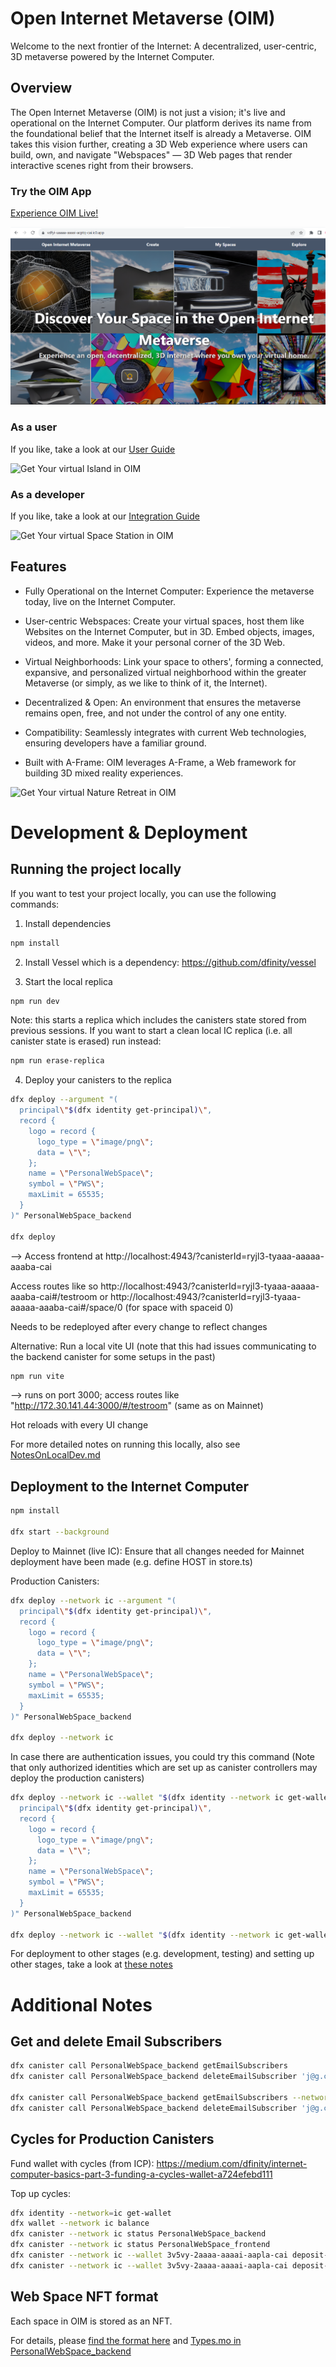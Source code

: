 # Open Internet Metaverse (OIM)
Welcome to the next frontier of the Internet: A decentralized, user-centric, 3D metaverse powered by the Internet Computer.

## Overview
The Open Internet Metaverse (OIM) is not just a vision; it's live and operational on the Internet Computer. Our platform derives its name from the foundational belief that the Internet itself is already a Metaverse. OIM takes this vision further, creating a 3D Web experience where users can build, own, and navigate "Webspaces" — 3D Web pages that render interactive scenes right from their browsers.

### Try the OIM App
[Experience OIM Live!](https://vdfyi-uaaaa-aaaai-acptq-cai.ic0.app/)

![Become part of the Open Internet Metaverse](./resources/media/OpenInternetMetaverse_banner_impression.png)

### As a user
If you like, take a look at our [User Guide](./resources/user_guide.md)

![Get Your virtual Island in OIM](https://j.gifs.com/57k9nv.gif)

### As a developer
If you like, take a look at our [Integration Guide](./resources/integration_guide.md)

![Get Your virtual Space Station in OIM](https://j.gifs.com/K8NZXY.gif)

## Features
- Fully Operational on the Internet Computer: Experience the metaverse today, live on the Internet Computer.

- User-centric Webspaces: Create your virtual spaces, host them like Websites on the Internet Computer, but in 3D. Embed objects, images, videos, and more. Make it your personal corner of the 3D Web.

- Virtual Neighborhoods: Link your space to others', forming a connected, expansive, and personalized virtual neighborhood within the greater Metaverse (or simply, as we like to think of it, the Internet).

- Decentralized & Open: An environment that ensures the metaverse remains open, free, and not under the control of any one entity.

- Compatibility: Seamlessly integrates with current Web technologies, ensuring developers have a familiar ground.

- Built with A-Frame: OIM leverages A-Frame, a Web framework for building 3D mixed reality experiences.

![Get Your virtual Nature Retreat in OIM](https://j.gifs.com/28Pv4N.gif)

# Development & Deployment
## Running the project locally
If you want to test your project locally, you can use the following commands:

1. Install dependencies
```bash
npm install
```
2. Install Vessel which is a dependency: https://github.com/dfinity/vessel

3. Start the local replica
```bash
npm run dev
```

Note: this starts a replica which includes the canisters state stored from previous sessions.
If you want to start a clean local IC replica (i.e. all canister state is erased) run instead:
```bash
npm run erase-replica
```

4. Deploy your canisters to the replica
```bash
dfx deploy --argument "(
  principal\"$(dfx identity get-principal)\",
  record {
    logo = record {
      logo_type = \"image/png\";
      data = \"\";
    };
    name = \"PersonalWebSpace\";
    symbol = \"PWS\";
    maxLimit = 65535;
  }
)" PersonalWebSpace_backend

dfx deploy
```
--> Access frontend at http://localhost:4943/?canisterId=ryjl3-tyaaa-aaaaa-aaaba-cai

Access routes like so http://localhost:4943/?canisterId=ryjl3-tyaaa-aaaaa-aaaba-cai#/testroom
or http://localhost:4943/?canisterId=ryjl3-tyaaa-aaaaa-aaaba-cai#/space/0 (for space with spaceid 0)

Needs to be redeployed after every change to reflect changes

Alternative: Run a local vite UI (note that this had issues communicating to the backend canister for some setups in the past)
```bash
npm run vite
```
--> runs on port 3000; access routes like "http://172.30.141.44:3000/#/testroom" (same as on Mainnet)

Hot reloads with every UI change

For more detailed notes on running this locally, also see [NotesOnLocalDev.md](./notes/NotesOnLocalDev.md)

## Deployment to the Internet Computer
```bash
npm install

dfx start --background
```

Deploy to Mainnet (live IC):
Ensure that all changes needed for Mainnet deployment have been made (e.g. define HOST in store.ts)

Production Canisters:
```bash
dfx deploy --network ic --argument "(
  principal\"$(dfx identity get-principal)\",
  record {
    logo = record {
      logo_type = \"image/png\";
      data = \"\";
    };
    name = \"PersonalWebSpace\";
    symbol = \"PWS\";
    maxLimit = 65535;
  }
)" PersonalWebSpace_backend

dfx deploy --network ic
```

In case there are authentication issues, you could try this command
(Note that only authorized identities which are set up as canister controllers may deploy the production canisters)
```bash
dfx deploy --network ic --wallet "$(dfx identity --network ic get-wallet)" --argument "(
  principal\"$(dfx identity get-principal)\",
  record {
    logo = record {
      logo_type = \"image/png\";
      data = \"\";
    };
    name = \"PersonalWebSpace\";
    symbol = \"PWS\";
    maxLimit = 65535;
  }
)" PersonalWebSpace_backend

dfx deploy --network ic --wallet "$(dfx identity --network ic get-wallet)"
```

For deployment to other stages (e.g. development, testing) and setting up other stages, take a look at [these notes](./notes/NotesOnStages.md)

# Additional Notes
## Get and delete Email Subscribers
```bash
dfx canister call PersonalWebSpace_backend getEmailSubscribers
dfx canister call PersonalWebSpace_backend deleteEmailSubscriber 'j@g.com'

dfx canister call PersonalWebSpace_backend getEmailSubscribers --network ic
dfx canister call PersonalWebSpace_backend deleteEmailSubscriber 'j@g.com' --network ic
```

## Cycles for Production Canisters
Fund wallet with cycles (from ICP): https://medium.com/dfinity/internet-computer-basics-part-3-funding-a-cycles-wallet-a724efebd111

Top up cycles:
```bash
dfx identity --network=ic get-wallet
dfx wallet --network ic balance
dfx canister --network ic status PersonalWebSpace_backend
dfx canister --network ic status PersonalWebSpace_frontend
dfx canister --network ic --wallet 3v5vy-2aaaa-aaaai-aapla-cai deposit-cycles 3000000000000 PersonalWebSpace_backend
dfx canister --network ic --wallet 3v5vy-2aaaa-aaaai-aapla-cai deposit-cycles 300000000000 PersonalWebSpace_frontend
```

## Web Space NFT format
Each space in OIM is stored as an NFT. 

For details, please [find the format here](./resources/WebSpaceNftFormat.md) and [Types.mo in PersonalWebSpace_backend](./src/PersonalWebSpace_backend/Types.mo)
